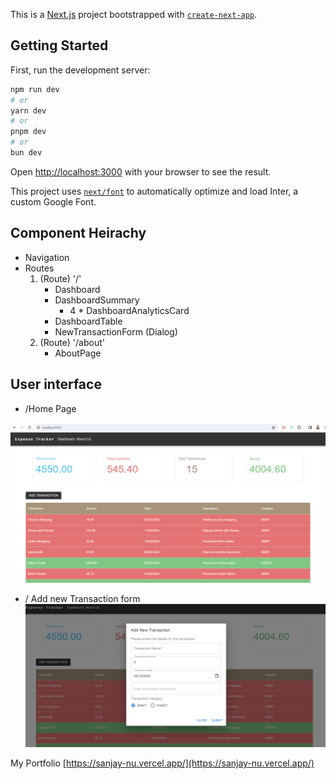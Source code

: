 This is a [Next.js](https://nextjs.org/) project bootstrapped with [`create-next-app`](https://github.com/vercel/next.js/tree/canary/packages/create-next-app).

## Getting Started

First, run the development server:

```bash
npm run dev
# or
yarn dev
# or
pnpm dev
# or
bun dev
```

Open [http://localhost:3000](http://localhost:3000) with your browser to see the result.


This project uses [`next/font`](https://nextjs.org/docs/basic-features/font-optimization) to automatically optimize and load Inter, a custom Google Font.

## Component Heirachy
- Navigation
 - Routes
   1.  (Route) '/'
        - Dashboard
        - DashboardSummary
            - 4 * DashboardAnalyticsCard
        - DashboardTable
        - NewTransactionForm (Dialog)
   2.  (Route) '/about'
        - AboutPage  


## User interface
- /Home Page

![Alt text](/github/home-page.png?raw=true "Title")
- / Add new Transaction form
![Alt text](/github/new-transaction.png?raw=true "Title")

My Portfolio [https://sanjay-nu.vercel.app/](https://sanjay-nu.vercel.app/)
